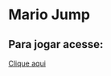 <h1>Mario Jump</h1>
<h2>Para jogar acesse:</h2>
<a href="https://codifica-edu.github.io/MarioJump/">Clique aqui</a>
